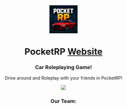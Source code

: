 <p align="center">
	<br>
	<a href="https://pocketrp.vercel.app/">
		<img src="./.github/assets/logo.png" width="90"/>
	</a>
</p>

<h1 align="center">PocketRP <a href="#">Website</a></h1>
<h3 align="center">Car Roleplaying Game!</h3>
<p align="center">Drive around and Roleplay with your friends in PocketRP!</p>

<p align="center">
	<a title="Vercel" href="https://github.com/ItsCaringChicken/PocketRP/deployments/Production">
		<img src="https://vercelbadge.vercel.app/api/ItsCaringChicken/PocketRP">
	</a>
	<br>
</p>

<h3 align="center">Our Team:</h3>
	
</p>
